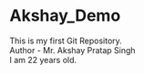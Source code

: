 # Akshay_Demo
This is my first Git Repository.
<br>
Author - Mr. Akshay Pratap Singh
<br>
I am 22 years old.

